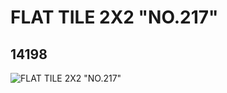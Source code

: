 # FLAT TILE 2X2 "NO.217"
## 14198
![FLAT TILE 2X2 "NO.217"](https://lc-www-live-s.legocdn.com/media/bricks/5/2/6037416.jpg)